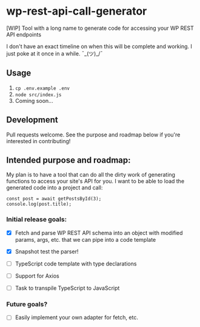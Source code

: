 # wp-rest-api-call-generator
[WIP] Tool with a long name to generate code for accessing your WP REST API endpoints

I don't have an exact timeline on when this will be complete and working. I just poke at it once in a while. ¯\_(ツ)_/¯

## Usage
1. `cp .env.example .env`
2. `node src/index.js`
3. Coming soon...

## Development
Pull requests welcome. See the purpose and roadmap below if you're interested in contributing!

## Intended purpose and roadmap:

My plan is to have a tool that can do all the dirty work of generating functions to access your site's API for you.
I want to be able to load the generated code into a project and call:

```
const post = await getPostsById(3);
console.log(post.title);
```

### Initial release goals:
- [x] Fetch and parse WP REST API schema into an object with modified params, args, etc. that we can pipe into a code template
- [x] Snapshot test the parser!
- [ ] TypeScript code template with type declarations
- [ ] Support for Axios
- [ ] Task to transpile TypeScript to JavaScript


### Future goals?
- [ ] Easily implement your own adapter for fetch, etc.
